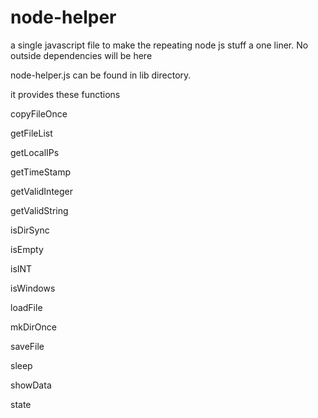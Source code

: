 # node-helper
a single javascript file to make the repeating node js stuff a one liner. 
No outside dependencies will be here

node-helper.js can be found in lib directory.

it provides these functions

  copyFileOnce
  
  getFileList
  
  getLocalIPs
  
  getTimeStamp
  
  getValidInteger
  
  getValidString
  
  isDirSync
  
  isEmpty
  
  isINT
  
  isWindows
  
  loadFile
  
  mkDirOnce

  saveFile
  
  sleep
  
  showData
  
  state
